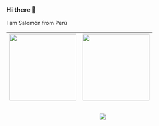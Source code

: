 ### Hi there 👋 

I am Salomón from Perú 

<img height="175em" src="https://github-readme-stats.vercel.app/api?username=schambig&show_icons=true&theme=tokyonight"> | <img height="175em" src="https://github-readme-stats.vercel.app/api/top-langs/?username=schambig&layout=compact&theme=tokyonight">
:---: | :---:

<h2></h2>
<div align="center">
<img src="https://gpvc.arturio.dev/schambig"> 
</div>

<!--

**schambig/schambig** is a ✨ _special_ ✨ repository because its `README.md` (this file) appears on your GitHub profile.

Here are some ideas to get you started:

- 🔭 I’m currently working on ...
- 🌱 I’m currently learning ...
- 👯 I’m looking to collaborate on ...
- 🤔 I’m looking for help with ...
- 💬 Ask me about ...
- 📫 How to reach me: ...
- 😄 Pronouns: ...
- ⚡ Fun fact: ...

-->

